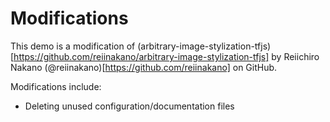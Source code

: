 # Modifications

This demo is a modification of (arbitrary-image-stylization-tfjs)[https://github.com/reiinakano/arbitrary-image-stylization-tfjs] by Reiichiro Nakano (@reiinakano)[https://github.com/reiinakano] on GitHub.

Modifications include:
 - Deleting unused configuration/documentation files